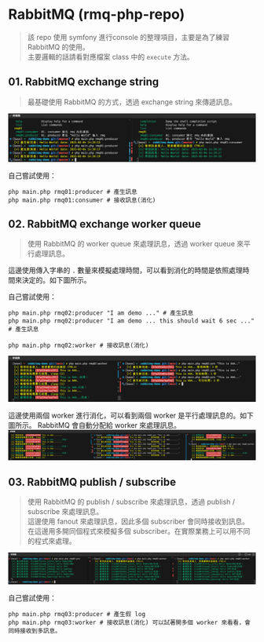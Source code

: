 # RabbitMQ (rmq-php-repo)

> 該 repo 使用 symfony 進行console 的整理項目，主要是為了練習 RabbitMQ 的使用。<br/>
> 主要邏輯的話請看對應檔案 class 中的 `execute` 方法。

## 01. RabbitMQ exchange string
> 最基礎使用 RabbitMQ 的方式，透過 exchange string 來傳遞訊息。

![image](./assets/01_exchange_string.png)

自己嘗試使用：
```shell
php main.php rmq01:producer # 產生訊息
php main.php rmq01:consumer # 接收訊息(消化)
```


## 02. RabbitMQ exchange worker queue
> 使用 RabbitMQ 的 worker queue 來處理訊息，透過 worker queue 來平行處理訊息。

這邊使用傳入字串的 `.` 數量來模擬處理時間，可以看到消化的時間是依照處理時間來決定的。如下圖所示。

自己嘗試使用：
```shell
php main.php rmq02:producer "I am demo ..." # 產生訊息
php main.php rmq02:producer "I am demo ... this should wait 6 sec ..." # 產生訊息

php main.php rmq02:worker # 接收訊息(消化)
```


![image](./assets/02_01.png)

這邊使用兩個 worker 進行消化，可以看到兩個 worker 是平行處理訊息的。如下圖所示。
RabbitMQ 會自動分配給 worker 來處理訊息。
![image](./assets/02_02.png)


## 03. RabbitMQ publish / subscribe
> 使用 RabbitMQ 的 publish / subscribe 來處理訊息，透過 publish / subscribe 來處理訊息。<br/>
> 這邊使用 fanout 來處理訊息，因此多個 subscriber 會同時接收到訊息。<br/>
> 在這邊用多開同個程式來模擬多個 subscriber。在實際業務上可以用不同的程式來處理。

![image](./assets/03_exchange.png)

自己嘗試使用：
```shell
php main.php rmq03:producer # 產生假 log
php main.php rmq03:worker # 接收訊息(消化) 可以試著開多個 worker 來看看，會同時接收到多訊息。
```